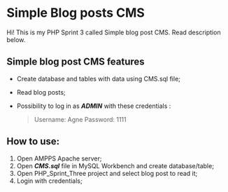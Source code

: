# Simple Blog posts CMS
Hi! This is my PHP Sprint 3 called Simple blog post CMS. Read description below.
## Simple blog post CMS features
- Create database and tables with data using CMS.sql file;
- Read blog posts;
- Possibility to log in as ***ADMIN*** with these credentials :

    > Username: Agne
    > Password: 1111
## How to use:
1. Open AMPPS Apache server;
2. Open ***CMS.sql*** file in MySQL Workbench and create database/table;
3. Open PHP_Sprint_Three project and select blog post to read it;
4. Login with credentials;